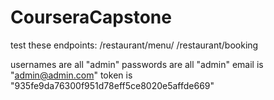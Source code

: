 # CourseraCapstone

test these endpoints:
/restaurant/menu/
/restaurant/booking


usernames are all "admin"
passwords are all "admin"
email is "admin@admin.com"
token is "935fe9da76300f951d78eff5ce8020e5affde669"
